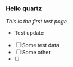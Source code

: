 ### Hello quartz
*This is the first test page*
- Test update
- [ ] Some test data
- [ ] Some other
- [ ] 